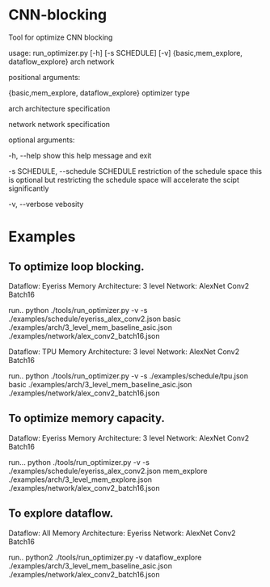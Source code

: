 # CNN-blocking
Tool for optimize CNN blocking

usage: run_optimizer.py [-h] [-s SCHEDULE] [-v]
                        {basic,mem_explore, dataflow_explore} arch network

positional arguments:
  
  {basic,mem_explore, dataflow_explore}   optimizer type

  arch                  architecture specification

  network               network specification

optional arguments:

  -h, --help            show this help message and exit

  -s SCHEDULE, --schedule SCHEDULE restriction of the schedule space
  this is optional but restricting the schedule space will accelerate the scipt significantly

  -v, --verbose         vebosity


# Examples
## To optimize loop blocking.
Dataflow: Eyeriss
Memory Architecture: 3 level
Network: AlexNet Conv2 Batch16

run..
python ./tools/run_optimizer.py -v -s ./examples/schedule/eyeriss_alex_conv2.json basic ./examples/arch/3_level_mem_baseline_asic.json ./examples/network/alex_conv2_batch16.json 

Dataflow: TPU
Memory Architecture: 3 level
Network: AlexNet Conv2 Batch16

run..
python ./tools/run_optimizer.py -v -s ./examples/schedule/tpu.json basic ./examples/arch/3_level_mem_baseline_asic.json ./examples/network/alex_conv2_batch16.json

## To optimize memory capacity.
Dataflow: Eyeriss
Memory Architecture: 3 level
Network: AlexNet Conv2 Batch16

run...
python ./tools/run_optimizer.py -v -s ./examples/schedule/eyeriss_alex_conv2.json mem_explore ./examples/arch/3_level_mem_explore.json ./examples/network/alex_conv2_batch16.json

## To explore dataflow.
Dataflow: All
Memory Architecture: Eyeriss
Network: AlexNet Conv2 Batch16

run..
python2 ./tools/run_optimizer.py -v dataflow_explore ./examples/arch/3_level_mem_baseline_asic.json ./examples/network/alex_conv2_batch16.json
